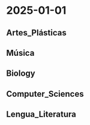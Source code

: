 # 2025-01-01 <!-- markmap: foldAll -->

## Artes_Plásticas

## Música

## Biology

## Computer_Sciences

## Lengua_Literatura

